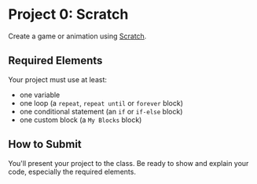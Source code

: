 # Project 0: Scratch

Create a game or animation using [Scratch](https://scratch.mit.edu/).

## Required Elements

Your project must use at least:

- one variable
- one loop (a `repeat`, `repeat until` or `forever` block)
- one conditional statement (an `if` or `if-else` block)
- one custom block (a `My Blocks` block)

## How to Submit

You'll present your project to the class. Be ready to show and explain your code, especially the required elements.
